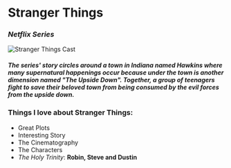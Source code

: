 # **Stranger Things**
### *Netflix Series*

![Stranger Things Cast](C:\Users\jacob\Desktop\DYN\strangertingz.jpeg)

##### The series' story circles around a town in Indiana named Hawkins where many supernatural happenings occur because under the town is another dimension named "The Upside Down". Together, a group of teenagers fight to save their beloved town from being consumed by the evil forces from the upside down.

### Things I love about **Stranger Things**:

- Great Plots
- Interesting Story
- The Cinematography
- The Characters 
- *The Holy Trinity*: **Robin, Steve and Dustin**
